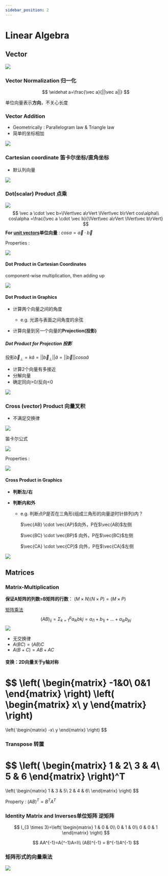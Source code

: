 ```yaml
---
sidebar_position: 2
---
```


# Linear Algebra

## Vector

![](./src/Vector.png)

### Vector Normalization 归一化

$$
\widehat a=\frac{\vec a}{||\vec a||}
$$

单位向量表示**方向**，不关心长度

### Vector Addition

- Geometrically : Parallelogram law & Triangle law
- 简单的坐标相加

![](./src/VectorAddition.png)

### Cartesian coordinate 笛卡尔坐标/直角坐标

- 默认列向量

![](./src/Cartesian-coordinate.png)

### Dot(scalar) Product 点乘

![](./src/点乘.png)
$$
\vec a \cdot \vec b=\lVert\vec a\rVert \lVert\vec b\rVert cos\alpha\\
cos\alpha =\frac{\vec a \cdot \vec b}{\lVert\vec a\rVert \lVert\vec b\rVert}
$$
**For <u>unit vectors</u>单位向量** : $cos\alpha=\vec a · \vec b$

Properties : 

![](./src/点乘Properties.png)

#### Dot Product in Cartesian Coordinates

component-wise multiplication, then adding up

![](./src/Dot-Product-in-Cartesian-Coordinates.png)

#### Dot Product in Graphics

- 计算两个向量之间的角度
  - e.g. 光源与表面之间角度的余弦

- 计算向量到另一个向量的**Projection(投影)**

##### Dot Product for Projection 投影

投影$\vec b_\bot = k\widehat a = ||\vec b_\bot||\widehat a=||\vec b||cos\alpha \widehat a$

- 计算2个向量有多接近
- 分解向量
- 确定同向>0/反向<0

![](./src/Vector-Projection.png)

### Cross (vector) Product 向量叉积

- 不满足交换律

![](./src/CrossProduct.png)

笛卡尔公式

![](./src/CrossProductFormula.png)

Properties :

![](./src/CrossProductproperties.png)

#### Cross Product in Graphics

- **判断左/右**

- **判断内和外**

  - e.g. 判断点P是否在三角形(组成三角形的向量逆时针排列)内？

    $\vec{AB} \cdot \vec{AP}$向外，P在$\vec{AB}$左侧

    $\vec{BC} \cdot \vec{BP}$ 向外，P在$\vec{BC}$左侧

    $\vec{CA} \cdot \vec{CP}$ 向外，P在$\vec{CA}$左侧

![](./src/叉积判断内外.png)

## Matrices

### Matrix-Multiplication

**保证A矩阵的列数=B矩阵的行数**： $(M \times N)(N \times P) = (M \times P)$

[矩阵乘法](https://zhuanlan.zhihu.com/p/158776486)
$$
(AB)_{ij}=\Sigma_{k=1}^pa_{ik}b{kj}=a_{i1}+b_{1j}+...+a_{ip}b_{pj}
$$
![](./src/矩阵乘法.png)

- 无交换律
- $A(BC)=(AB)C$
- $A(B+C)=AB+AC$

#### 变换：2D向量关于y轴对称

$$
\left(
\begin{matrix}
-1&0\\
0&1
\end{matrix}
\right)
\left(
\begin{matrix}
x\\
y
\end{matrix}
\right)
=
\left(
\begin{matrix}
-x\\
y
\end{matrix}
\right)
$$

###  Transpose 转置

$$
\left(
\begin{matrix}
1 & 2\\
3 & 4\\
5 & 6
\end{matrix}
\right)^T
=
\left(
\begin{matrix}
1 & 3 & 5\\
2 & 4 & 6\\
\end{matrix}
\right)
$$

Property : $(AB)^T=B^TA^T$

###  Identity Matrix and Inverses单位矩阵 逆矩阵

$$
I_{3 \times 3}=\left(
\begin{matrix}
1 & 0 & 0\\
0 & 1 & 0\\
0 & 0 & 1
\end{matrix}
\right)
$$

$$
AA^{-1}=A{^-1}A=I\\
(AB)^{-1} = B^{-1}A^{-1}
$$

### 矩阵形式的向量乘法

![](./src/Vector-multiplication-in-Matrix-form.png)